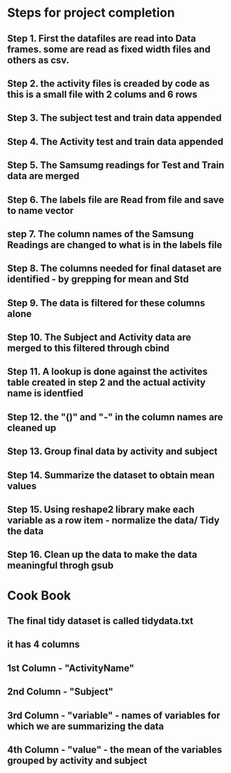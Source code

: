 # Steps for project completion

## Step 1. First the datafiles are read into Data frames. some are read as fixed width files and others as csv.
## Step 2. the activity files is creaded by code as this is a small file with 2 colums and 6 rows
## Step 3. The subject test and train data appended
## Step 4. The Activity test and train data appended
## Step 5. The Samsumg readings for Test and Train data are merged
## Step 6. The labels file are Read from file and save to name vector
## step 7. The column names of the Samsung Readings are changed to what is in the labels file
## Step 8. The columns needed for final dataset are identified - by grepping for mean and Std 
## Step 9. The data is filtered for these columns alone
## Step 10. The Subject and Activity data are merged to this filtered through cbind
## Step 11. A lookup is done against the activites table created in step 2 and the actual activity name is identfied
## Step 12. the "()" and "-" in the column names are cleaned up
## Step 13. Group final data by activity and subject 
## Step 14. Summarize the dataset to obtain mean values
## Step 15. Using reshape2 library make each variable as a row item - normalize the data/ Tidy the data
## Step 16. Clean up the data to make the data meaningful throgh gsub

# Cook Book

## The final tidy dataset is called tidydata.txt
## it has 4 columns
## 1st Column - "ActivityName"  
## 2nd Column - "Subject"  
## 3rd Column - "variable"   - names of variables for which we are summarizing the data 
## 4th Column - "value"   - the mean of the variables grouped by activity and subject
